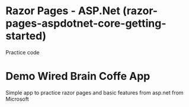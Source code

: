 # Razor Pages - ASP.Net (razor-pages-aspdotnet-core-getting-started)
Practice code

# Demo Wired Brain Coffe App
Simple app to practice razor pages and basic features from asp.net from Microsoft
